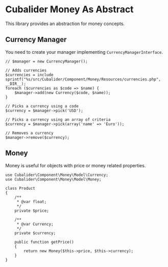 Cubalider Money As Abstract
===========================

This library provides an abstraction for money concepts.

## Currency Manager

You need to create your manager implementing `CurrencyManagerInterface`.

```
// $manager = new CurrencyManager();

// Adds currencies
$currencies = include sprintf("%s/src/Cubalider/Component/Money/Resources/currencies.php", __DIR__);
foreach ($currencies as $code => $name) {
    $manager->add(new Currency($code, $name));
}

// Picks a currency using a code
$currency = $manager->pick('USD');

// Picks a currency using an array of criteria
$currency = $manager->pick(array('name' => 'Euro'));

// Removes a currency
$manager->remove($currency);
```

## Money

Money is useful for objects with price or money related properties.

```
use Cubalider\Component\Money\Model\Currency;
use Cubalider\Component\Money\Model\Money;

class Product
{
    /**
     * @var float;
     */
    private $price;

    /**
     * @var Currency;
     */
    private $currency;

    public function getPrice()
    {
        return new Money($this->price, $this->currency);
    }
}
```